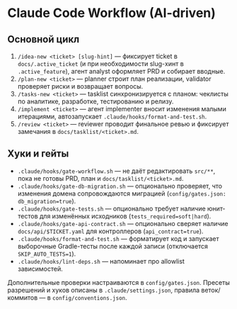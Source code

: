 # Claude Code Workflow (AI-driven)

## Основной цикл
1. `/idea-new <ticket> [slug-hint]` — фиксирует ticket в `docs/.active_ticket` (и при необходимости slug-хинт в `.active_feature`), агент analyst оформляет PRD и собирает вводные.
2. `/plan-new <ticket>` — planner строит план реализации, validator проверяет риски и возвращает вопросы.
3. `/tasks-new <ticket>` — tasklist синхронизируется с планом: чеклисты по аналитике, разработке, тестированию и релизу.
4. `/implement <ticket>` — агент implementer вносит изменения малыми итерациями, автозапускает `.claude/hooks/format-and-test.sh`.
5. `/review <ticket>` — reviewer проводит финальное ревью и фиксирует замечания в `docs/tasklist/<ticket>.md`.

## Хуки и гейты
- `.claude/hooks/gate-workflow.sh` — не даёт редактировать `src/**`, пока не готовы PRD, план и `docs/tasklist/<ticket>.md`.
- `.claude/hooks/gate-db-migration.sh` — опционально проверяет, что изменения домена сопровождаются миграцией (`config/gates.json: db_migration=true`).
- `.claude/hooks/gate-tests.sh` — опционально требует наличие юнит-тестов для изменённых исходников (`tests_required=soft|hard`).
- `.claude/hooks/gate-api-contract.sh` — опционально сверяет наличие `docs/api/$TICKET.yaml` для контроллеров (`api_contract=true`).
- `.claude/hooks/format-and-test.sh` — форматирует код и запускает выборочные Gradle-тесты после каждой записи (отключается `SKIP_AUTO_TESTS=1`).
- `.claude/hooks/lint-deps.sh` — напоминает про allowlist зависимостей.

Дополнительные проверки настраиваются в `config/gates.json`. Пресеты разрешений и хуков описаны в `.claude/settings.json`, правила веток/коммитов — в `config/conventions.json`.
